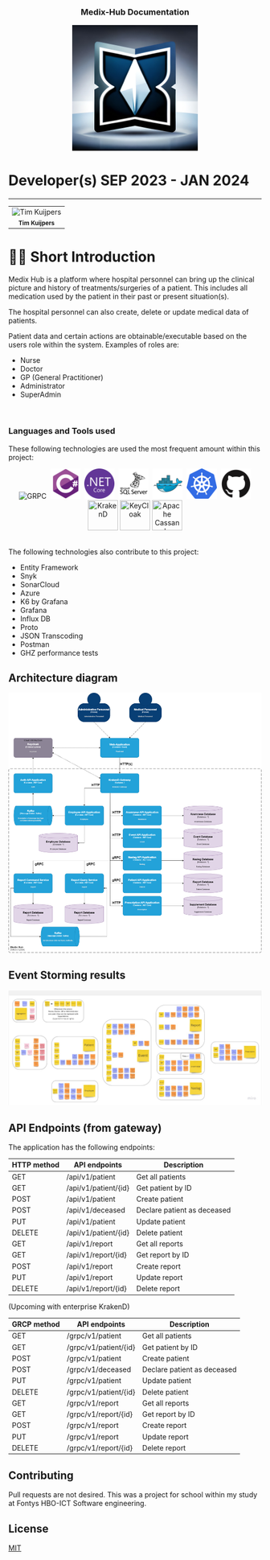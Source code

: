 <div align="center">
  <h3 align="center">Medix-Hub Documentation</h3>
    
  <a>
    <img src="https://github.com/TimKuijpers2002/Medix-Hub/blob/master/Medix-logo.jpg" alt="Logo" width="250" height="250">
  </a>
</div>

# Developer(s) SEP 2023 - JAN 2024
</div>

---

<table align=center>
  <tbody>
    <tr>
     <td align="center"><a><img src="https://github.com/TimKuijpers2002.png" width="100px;" alt="Tim Kuijpers"/><br /><sub><b>Tim Kuijpers</b></a></td>
  </tbody>
</table>

# :man_technologist: Short Introduction
Medix Hub is a platform where hospital personnel can bring up the clinical picture and history of treatments/surgeries of a patient. This includes all medication used by the patient in their past or present situation(s).

The hospital personnel can also create, delete or update medical data of patients.

Patient data and certain actions are obtainable/executable based on the users role within the system. Examples of roles are:
- Nurse
- Doctor 
- GP (General Practitioner)
- Administrator
- SuperAdmin

<br/>


### Languages and Tools used
These following technologies are used the most frequent amount within this project:
<div align=center>
  <img src="https://avatars.githubusercontent.com/u/7802525?s=48&v=4" title="GRPC" alt="GRPC" width="60" height="60"/>&nbsp;
  <img src="https://raw.githubusercontent.com/devicons/devicon/1119b9f84c0290e0f0b38982099a2bd027a48bf1/icons/csharp/csharp-original.svg" title="Csharp" alt="Csharp" width="60" height="60"/>&nbsp;
  <img src="https://raw.githubusercontent.com/devicons/devicon/1119b9f84c0290e0f0b38982099a2bd027a48bf1/icons/dotnetcore/dotnetcore-original.svg" title="dotnet" alt="dotnet" width="60" height="60"/>&nbsp;
  <img src="https://raw.githubusercontent.com/devicons/devicon/1119b9f84c0290e0f0b38982099a2bd027a48bf1/icons/microsoftsqlserver/microsoftsqlserver-plain-wordmark.svg" title="MSSQL"  alt="MSSQL" width="60" height="60"/>&nbsp;
  <img src="https://raw.githubusercontent.com/devicons/devicon/1119b9f84c0290e0f0b38982099a2bd027a48bf1/icons/docker/docker-original.svg" title="Docker" alt="Docker" width="60" height="60"/>&nbsp;
  <img src="https://raw.githubusercontent.com/kubernetes/kubernetes/9884746f0fd338c393d23dbb2a87d118a34fe5e5/logo/logo.svg" title="Kubernetes" alt="Kubernetes" width="60" height="60"/>&nbsp;
  <img src="https://raw.githubusercontent.com/devicons/devicon/1119b9f84c0290e0f0b38982099a2bd027a48bf1/icons/github/github-original.svg" title="Git" **alt="Git" width="60" height="60"/>
  <img src="https://avatars.githubusercontent.com/u/92540622?s=48&v=4" title="KrakenD" **alt="KrakenD" width="60" height="60"/>
  <img src="https://avatars.githubusercontent.com/u/4921466?s=48&v=4" title="KeyCloak" **alt="KeyCloak" width="60" height="60"/>
  <img src="https://avatars.githubusercontent.com/u/47359?s=48&v=4" title="Apache Cassandra" **alt="Apache Cassandra" width="60" height="60"/>
</div>
<br/>

The following technologies also contribute to this project:
- Entity Framework
- Snyk
- SonarCloud
- Azure
- K6 by Grafana
- Grafana
- Influx DB
- Proto
- JSON Transcoding
- Postman
- GHZ performance tests

## Architecture diagram
<img src="https://github.com/TimKuijpers2002/Medix-Hub/blob/master/C4%20model%20-%20Level%202.png" height="auto" width="auto">

## Event Storming results
<img src="https://github.com/TimKuijpers2002/Medix-Hub/blob/master/Medix%20Hub%20-%20Event%20Storming%20v2.0.jpg" height="auto" width="auto">


## API Endpoints (from gateway)
The application has the following endpoints:

HTTP method | API endpoints             | Description
------------|---------------------------|---------------------------
 GET        | /api/v1/patient           | Get all patients
 GET        | /api/v1/patient/{id}      | Get patient by ID
 POST       | /api/v1/patient           | Create patient
 POST       | /api/v1/deceased          | Declare patient as deceased
 PUT        | /api/v1/patient           | Update patient
 DELETE     | /api/v1/patient/{id}      | Delete patient
 GET        | /api/v1/report            | Get all reports
 GET        | /api/v1/report/{id}       | Get report by ID
 POST       | /api/v1/report            | Create report
 PUT        | /api/v1/report            | Update report
 DELETE     | /api/v1/report/{id}       | Delete report

(Upcoming with enterprise KrakenD)

GRCP method | API endpoints             | Description
------------|---------------------------|---------------------------
 GET        | /grpc/v1/patient           | Get all patients
 GET        | /grpc/v1/patient/{id}      | Get patient by ID
 POST       | /grpc/v1/patient           | Create patient
 POST       | /grpc/v1/deceased          | Declare patient as deceased
 PUT        | /grpc/v1/patient           | Update patient
 DELETE     | /grpc/v1/patient/{id}      | Delete patient
 GET        | /grpc/v1/report            | Get all reports
 GET        | /grpc/v1/report/{id}       | Get report by ID
 POST       | /grpc/v1/report            | Create report
 PUT        | /grpc/v1/report            | Update report
 DELETE     | /grpc/v1/report/{id}       | Delete report

## Contributing
Pull requests are not desired. This was a project for school within my study at Fontys HBO-ICT Software engineering.

## License
[MIT](https://choosealicense.com/licenses/mit/)
